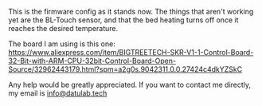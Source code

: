 This is the firmware config as it stands now. The things that aren't working yet are the BL-Touch sensor, and that the bed heating turns off once it reaches the desired temperature.

The board I am using is this one: https://www.aliexpress.com/item/BIGTREETECH-SKR-V1-1-Control-Board-32-Bit-with-ARM-CPU-32bit-Control-Board-Open-Source/32962443179.html?spm=a2g0s.9042311.0.0.27424c4dkYZSkC

Any help would be greatly appreciated. If you want to contact me directly, my email is info@datulab.tech
